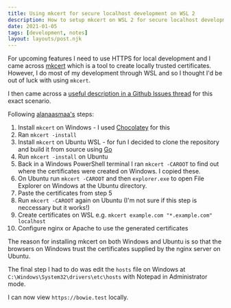 ```yaml
---
title: Using mkcert for secure localhost development on WSL 2
description: How to setup mkcert on WSL 2 for secure localhost development
date: 2021-01-05
tags: [development, notes]
layout: layouts/post.njk
---
```


For upcoming features I need to use HTTPS for local development and I came across [mkcert](https://github.com/FiloSottile/mkcert) which is a tool to create locally trusted certificates. However, I do most of my development through WSL and so I thought I'd be out of luck with using `mkcert`.

I then came across a [useful description in a Github Issues thread](https://github.com/Microsoft/WSL/issues/3161#issuecomment-451863149) for this exact scenario.

Following [alanaasmaa's](https://github.com/alanaasmaa) steps:

1. Install `mkcert` on Windows - I used [Chocolatey](https://chocolatey.org/) for this
2. Ran `mkcert -install`
3. Install `mkcert` on Ubuntu WSL - for fun I decided to clone the repository and build it from source using [Go](https://golang.org/)
4. Run `mkcert -install` on Ubuntu
5. Back in a Windows PowerShell terminal I ran `mkcert -CAROOT` to find out where the certificates were created on Windows. I copied these.
6. On Ubuntu run `mkcert -CAROOT` and then `explorer.exe` to open File Explorer on Windows at the Ubuntu directory.
7. Paste the certificates from step 5
8. Run `mkcert -CAROOT` again on Ubuntu (I'm not sure if this step is neccessary but it works!)
9. Create certificates on WSL e.g. `mkcert example.com "*.example.com" localhost`
10. Configure nginx or Apache to use the generated certificates

The reason for installing mkcert on both Windows and Ubuntu is so that the browsers on Windows trust the certificates supplied by the nginx server on Ubuntu.

The final step I had to do was edit the `hosts` file on Windows at `C:\Windows\System32\drivers\etc\hosts` with Notepad in Administrator mode.

I can now view `https://bowie.test` locally.
